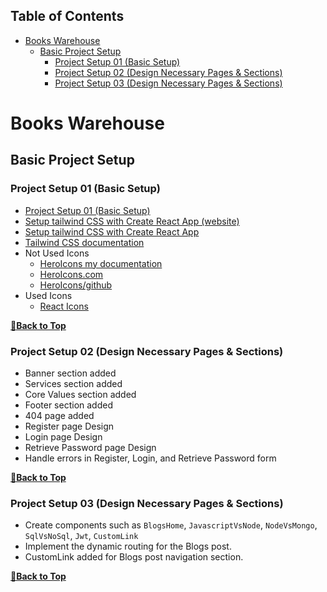 ## Table of Contents

- [Books Warehouse](#books-warehouse)
  - [Basic Project Setup](#basic-project-setup)
    - [Project Setup 01 (Basic Setup)](#project-setup-01-basic-setup)
    - [Project Setup 02 (Design Necessary Pages & Sections)](#project-setup-02-design-necessary-pages--sections)
    - [Project Setup 03 (Design Necessary Pages & Sections)](#project-setup-03-design-necessary-pages--sections)

# Books Warehouse

## Basic Project Setup

### Project Setup 01 (Basic Setup)

- [Project Setup 01 (Basic Setup)](https://github.com/crescentpartha/Red-Onion/blob/main/red-onion/__Steps__.md#project-setup-01-basic-setup)
- [Setup tailwind CSS with Create React App (website)](https://tailwindcss.com/docs/guides/create-react-app)
- [Setup tailwind CSS with Create React App](https://github.com/crescentpartha/projectsHero/blob/main/milestone-module/milestone09/module51-reactBootstrap-tailwindCSS-axios-rechart/01react-with-botstrap-and-tailwind.md#513-setup-tailwind-css-with-create-react-app)
- [Tailwind CSS documentation](https://tailwindcss.com/docs/utility-first)
- Not Used Icons
  - [HeroIcons my documentation](https://github.com/crescentpartha/projectsHero/blob/main/milestone-module/milestone09/module51-reactBootstrap-tailwindCSS-axios-rechart/01react-with-botstrap-and-tailwind.md#514-responsive-navbar-using-react-and-tailwind)
  - [HeroIcons.com](https://heroicons.com/)
  - [HeroIcons/github](https://github.com/tailwindlabs/heroicons#react)
- Used Icons
  - [React Icons](https://react-icons.github.io/react-icons/)

**[🔼Back to Top](#table-of-contents)**

### Project Setup 02 (Design Necessary Pages & Sections)

- Banner section added
- Services section added
- Core Values section added
- Footer section added
- 404 page added 
- Register page Design
- Login page Design
- Retrieve Password page Design
- Handle errors in Register, Login, and Retrieve Password form

**[🔼Back to Top](#table-of-contents)**

### Project Setup 03 (Design Necessary Pages & Sections)

- Create components such as `BlogsHome`, `JavascriptVsNode`, `NodeVsMongo`, `SqlVsNoSql`, `Jwt`, `CustomLink`
- Implement the dynamic routing for the Blogs post.
- CustomLink added for Blogs post navigation section.

**[🔼Back to Top](#table-of-contents)**
